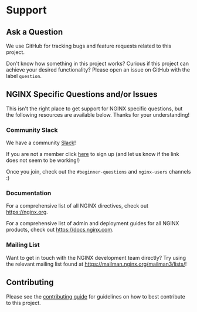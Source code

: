 # Support

## Ask a Question

We use GitHub for tracking bugs and feature requests related to this project.

Don't know how something in this project works? Curious if this project can achieve your desired functionality? Please open an issue on GitHub with the label `question`.

## NGINX Specific Questions and/or Issues

This isn't the right place to get support for NGINX specific questions, but the following resources are available below. Thanks for your understanding!

### Community Slack

We have a community [Slack](https://nginxcommunity.slack.com/)!

If you are not a member click [here](https://community.nginx.org/joinslack) to sign up (and let us know if the link does not seem to be working!)

Once you join, check out the `#beginner-questions` and `nginx-users` channels :)

### Documentation

For a comprehensive list of all NGINX directives, check out <https://nginx.org>.

For a comprehensive list of admin and deployment guides for all NGINX products, check out <https://docs.nginx.com>.

### Mailing List

Want to get in touch with the NGINX development team directly? Try using the relevant mailing list found at <https://mailman.nginx.org/mailman3/lists/>!

## Contributing

Please see the [contributing guide](https://github.com/nginxinc/nms-iac/blob/main/CONTRIBUTING.md) for guidelines on how to best contribute to this project.
